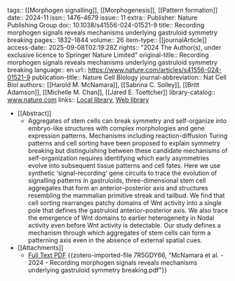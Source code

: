 tags:: [[Morphogen signalling]], [[Morphogenesis]], [[Pattern formation]]
date:: 2024-11
issn:: 1476-4679
issue:: 11
extra:: Publisher: Nature Publishing Group
doi:: 10.1038/s41556-024-01521-9
title:: Recording morphogen signals reveals mechanisms underlying gastruloid symmetry breaking
pages:: 1832-1844
volume:: 26
item-type:: [[journalArticle]]
access-date:: 2025-09-08T02:19:28Z
rights:: "2024 The Author(s), under exclusive licence to Springer Nature Limited"
original-title:: Recording morphogen signals reveals mechanisms underlying gastruloid symmetry breaking
language:: en
url:: https://www.nature.com/articles/s41556-024-01521-9
publication-title:: Nature Cell Biology
journal-abbreviation:: Nat Cell Biol
authors:: [[Harold M. McNamara]], [[Sabrina C. Solley]], [[Britt Adamson]], [[Michelle M. Chan]], [[Jared E. Toettcher]]
library-catalog:: www.nature.com
links:: [Local library](zotero://select/library/items/LCXFT5H6), [Web library](https://www.zotero.org/users/6106196/items/LCXFT5H6)

- [[Abstract]]
	- Aggregates of stem cells can break symmetry and self-organize into embryo-like structures with complex morphologies and gene expression patterns. Mechanisms including reaction-diffusion Turing patterns and cell sorting have been proposed to explain symmetry breaking but distinguishing between these candidate mechanisms of self-organization requires identifying which early asymmetries evolve into subsequent tissue patterns and cell fates. Here we use synthetic ‘signal-recording’ gene circuits to trace the evolution of signalling patterns in gastruloids, three-dimensional stem cell aggregates that form an anterior–posterior axis and structures resembling the mammalian primitive streak and tailbud. We find that cell sorting rearranges patchy domains of Wnt activity into a single pole that defines the gastruloid anterior–posterior axis. We also trace the emergence of Wnt domains to earlier heterogeneity in Nodal activity even before Wnt activity is detectable. Our study defines a mechanism through which aggregates of stem cells can form a patterning axis even in the absence of external spatial cues.
- [[Attachments]]
	- [Full Text PDF](https://www.nature.com/articles/s41556-024-01521-9.pdf) {{zotero-imported-file 7R5GDY66, "McNamara et al. - 2024 - Recording morphogen signals reveals mechanisms underlying gastruloid symmetry breaking.pdf"}}